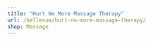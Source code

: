 ```yaml
---
title: "Hurt No More Massage Therapy"
url: /bellevue/hurt-no-more-massage-therapy/
shop: Massage
---
```


